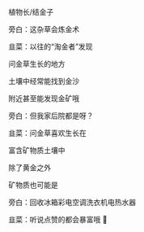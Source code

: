植物长/结金子



旁白：这杂草会炼金术

韭菜：以往的“淘金者”发现

问金草生长的地方

土壤中经常能找到金沙

附近甚至能发现金矿哦

旁白：但我家后院都是呀？

韭菜：问金草喜欢生长在

富含矿物质土壤中

除了黄金之外

矿物质也可能是

旁白：回收冰箱彩电空调洗衣机电热水器

韭菜：听说点赞的都会暴富哦 🤔
